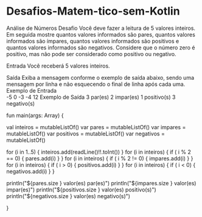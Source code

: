 # Desafios-Matem-tico-sem-Kotlin
Análise de Números
Desafio
Você deve fazer a leitura de 5 valores inteiros. Em seguida mostre quantos valores informados são pares, quantos valores informados são ímpares, quantos valores informados são positivos e quantos valores informados são negativos. Considere que o número zero é positivo, mas não pode ser considerado como positivo ou negativo.

Entrada
Você receberá 5 valores inteiros.

Saída
Exiba a mensagem conforme o exemplo de saída abaixo, sendo uma mensagem por linha e não esquecendo o final de linha após cada uma.
Exemplo de Entrada	
-5
0
-3
-4
12
Exemplo de Saída
3 par(es)
2 impar(es)
1 positivo(s)
3 negativo(s)


fun main(args: Array<String>) {

  val inteiros = mutableListOf<Int>()
   var pares = mutableListOf<Int>()
  	var impares = mutableListOf<Int>()
    var positivos = mutableListOf<Int>()
    var negativos = mutableListOf<Int>()
    
  for (i in 1..5) { inteiros.add(readLine()!!.toInt()) }
  for (i in inteiros) { if ( i % 2 == 0) { pares.add(i) } }
  for (i in inteiros) { if ( i % 2 != 0) { impares.add(i) } }
  for (i in inteiros) { if ( i > 0) { positivos.add(i) } }
  for (i in inteiros) { if ( i < 0) { negativos.add(i) } }
  
  println("${pares.size         } valor(es) par(es)")
  println("${impares.size       } valor(es) impar(es)")
  println("${positivos.size     } valor(es) positivo(s)")
  println("${negativos.size     } valor(es) negativo(s)")


}
